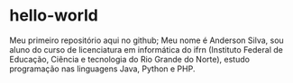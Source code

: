 # hello-world
Meu primeiro repositório aqui no github;
Meu nome é Anderson Silva, sou aluno do curso de licenciatura 
em informática do ifrn (Instituto Federal de Educação, Ciência 
e tecnologia do Rio Grande do Norte), estudo programação nas 
linguagens Java, Python e PHP. 
